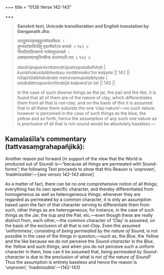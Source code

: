 +++
title = "0126 Verse 142-143"

+++
> **Sanskrit text, Unicode transliteration and English translation by Ganganath Jha:** 
>
> अतद्रूपपरावृत्तमृद्रूपत्वोपलब्धितः ।  
> कुम्भकोशादिभेदेषु मृदात्मैकोऽत्र कल्पते ॥ १४२ ॥  
> नीलपीतादिभावानां नत्वेवमुपलभ्यते ।  
> अशब्दात्मपरावृत्तिरबीजा कल्पनाऽपि तत् ॥ १४३ ॥ 
>
> *atadrūpaparāvṛttamṛdrūpatvopalabdhitaḥ* \|  
> *kumbhakośādibhedeṣu mṛdātmaiko'tra kalpate* \|\| 142 \|\|  
> *nīlapītādibhāvānāṃ natvevamupalabhyate* \|  
> *aśabdātmaparāvṛttirabījā kalpanā'pi tat* \|\| 143 \|\| 
>
> In the case of such diverse things as the jar, the pail and the like, it is found that all of them are of the nature of clay, which differentiates them from all that is not-clay; and on the basis of this it is assumed that in all these there subsists the one ‘clay-nature’—no such nature however is perceived in the case of such things as the blue, the yellow and so forth; hence the assumption of any such one nature as is preclusive of all that is not-sound would be absolutely baseless.—



## Kamalaśīla’s commentary (tattvasaṃgrahapañjikā):

Another reason put forward (in support of the view that the World is produced out of Sound) is—“because all things are permeated with Sound-forms”; the following Text proceeds to show that this Reason is ‘unproven’, ‘Inadmissible’:—[*see verses 142-143 above*]

As a matter of fact, there can be no one comprehensive notion of all things; everything has its own specific character, and thereby differentiated from homogeneous as well as heterogeneous things; whenever they are regarded as permeated by a common character, it is only an assumption based upon the fact of that character serving to differentiate them from such, other things as are heterogeneous; for instance, in the case of such things as the Jar, the öup and the Pail, etc.—even though these are really distinct from, each other,—the common character of ‘Clay’ is assumed, on the basis of the exclusion of all that is *not-Clay*. Even this assumed ‘uniformness’, consisting of *being permeated by the nature of Sound*, is not possible in the case of the things in question,—such as, the *Blue*, the *Yellow* and the like because we do not perceive the *Sound-character* in the *Blue*, the *Yellow* and such things; and when you do not perceive such a uniform character in them, how can it be assumed that, *being permeated by Sound-character* is due to the preclusion of what is *not of the nature of Sound*? Thus the assumption is entirely baseless and hence the reason is ‘unproven’, ‘Inadmissible’.—(142-143)


